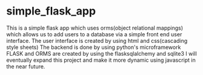 # simple_flask_app
This is a simple flask app which uses orms(object relational mappings) which allows us to add users to a database via a simple front end user interface.
The user interface is created by using html and css(cascading style sheets)
The backend is done by using python's microframework FLASK and ORMS are created by using the flasksqlalchemy and sqlite3
I will eventually expand this project and make it more dynamic using javascript in the near future.
